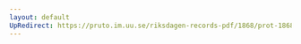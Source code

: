 ```yaml
---
layout: default
UpRedirect: https://pruto.im.uu.se/riksdagen-records-pdf/1868/prot-1868--ak--515/prot-1868--ak--515_003.pdf
---
```

